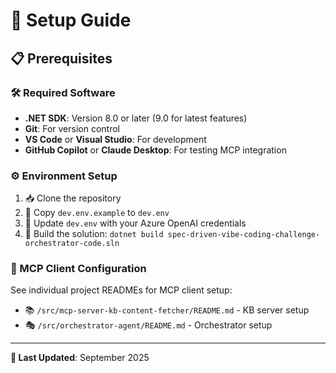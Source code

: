 # 🚀 Setup Guide

## 📋 Prerequisites

### 🛠️ Required Software
- **.NET SDK**: Version 8.0 or later (9.0 for latest features)
- **Git**: For version control
- **VS Code** or **Visual Studio**: For development
- **GitHub Copilot** or **Claude Desktop**: For testing MCP integration

### ⚙️ Environment Setup
1. 📥 Clone the repository
2. 📄 Copy `dev.env.example` to `dev.env`
3. 🔐 Update `dev.env` with your Azure OpenAI credentials
4. 🔨 Build the solution: `dotnet build spec-driven-vibe-coding-challenge-orchestrator-code.sln`

### 🤖 MCP Client Configuration
See individual project READMEs for MCP client setup:
- 📚 `/src/mcp-server-kb-content-fetcher/README.md` - KB server setup
- 🎭 `/src/orchestrator-agent/README.md` - Orchestrator setup

---

**📅 Last Updated**: September 2025
